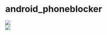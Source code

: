 # android_phoneblocker
![](https://media.discordapp.net/attachments/802932825887866904/916195066383573032/unknown.png?width=325&height=666)           
![](https://media.discordapp.net/attachments/802932825887866904/916196193300791306/unknown.png?width=341&height=667)       
            
          
